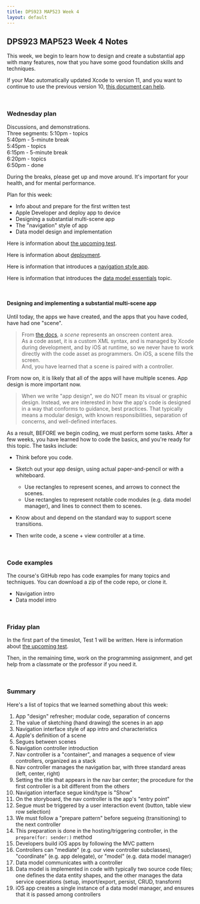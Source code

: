 ```yaml
---
title: DPS923 MAP523 Week 4
layout: default
---
```


## DPS923 MAP523 Week 4 Notes

This week, we begin to learn how to design and create a substantial app with many features, now that you have some good foundation skills and techniques. 

If your Mac automatically updated Xcode to version 11, and you want to continue to use the previous version 10, [this document can help](xcode-previous-version). 

<br>

### Wednesday plan

Discussions, and demonstrations.  
Three segments:
5:10pm - topics  
5:40pm - 5-minute break  
5:45pm - topics  
6:15pm - 5-minute break  
6:20pm - topics  
6:50pm - done  

During the breaks, please get up and move around. It's important for your health, and for mental performance. 

Plan for this week:
* Info about and prepare for the first written test
* Apple Developer and deploy app to device 
* Designing a substantial multi-scene app 
* The "navigation" style of app 
* Data model design and implementation 

Here is information about [the upcoming test](test-success-info). 

Here is information about [deployment](xcode-deploy). 

Here is information that introduces a [navigation style app](navigation-controller-essentials). 

Here is information that introduces the [data model essentials](data-model-essentials) topic. 

<br>

#### Designing and implementing a substantial multi-scene app

Until today, the apps we have created, and the apps that you have coded, have had one "scene". 

> From [the docs](https://developer.apple.com/library/archive/documentation/ToolsLanguages/Conceptual/Xcode_Overview/DesigningwithStoryboards.html), a *scene* represents an onscreen content area.  
> As a code asset, it is a custom XML syntax, and is managed by Xcode during development, and by iOS at runtime, so we never have to work directly with the code asset as programmers. 
> On iOS, a scene fills the screen.  
> And, you have learned that a scene is paired with a controller. 

From now on, it is likely that all of the apps will have multiple scenes. App design is more important now.

> When we write "app design", we do NOT mean its visual or graphic design. Instead, we are interested in how the app's code is designed in a way that conforms to guidance, best practices. That typically means a modular design, with known responsibilities, separation of concerns, and well-defined interfaces. 

As a result, BEFORE we begin coding, we must perform some tasks. After a few weeks, you have learned how to code the basics, and you're ready for this topic. The tasks include: 

* Think before you code. 

* Sketch out your app design, using actual paper-and-pencil or with a whiteboard. 
  * Use rectangles to represent scenes, and arrows to connect the scenes. 
  * Use rectangles to represent notable code modules (e.g. data model manager), and lines to connect them to scenes. 

* Know about and depend on the standard way to support scene transitions. 

* Then write code, a scene + view controller at a time. 

<br>

### Code examples

The course's GitHub repo has code examples for many topics and techniques. You can download a zip of the code repo, or clone it. 
* Navigation intro
* Data model intro 

<br>

### Friday plan

In the first part of the timeslot, Test 1 will be written. Here is information about [the upcoming test](test-success-info). 

Then, in the remaining time, work on the programming assignment, and get help from a classmate or the professor if you need it. 

<br>

### Summary

Here's a list of topics that we learned something about this week:
1. App "design" refresher; modular code, separation of concerns
1. The value of sketching (hand drawing) the scenes in an app 
1. Navigation interface style of app intro and characteristics 
1. Apple's definition of a scene 
1. Segues between scenes
1. Navigation controller introduction 
1. Nav controller is a "container", and manages a sequence of view controllers, organized as a stack 
1. Nav controller manages the navigation bar, with three standard areas (left, center, right) 
1. Setting the title that appears in the nav bar center; the procedure for the first controller is a bit different from the others 
1. Navigation interface segue kind/type is "Show"
1. On the storyboard, the nav controller is the app's "entry point" 
1. Segue must be triggered by a user interaction event (button, table view row selection)
1. We must follow a "prepare pattern" before segueing (transitioning) to the next controller
1. This preparation is done in the hosting/triggering controller, in the `prepare(for: sender:)` method 
1. Developers build iOS apps by following the MVC pattern 
1. Controllers can "mediate" (e.g. our view controller subclasses), "coordinate" (e.g. app delegate), or "model" (e.g. data model manager)
1. Data model communicates with a controller 
1. Data model is implemented in code with typically two source code files; one defines the data entity shapes, and the other manages the data service operations (setup, import/export, persist, CRUD, transform) 
1. iOS app creates a single instance of a data model manager, and ensures that it is passed among controllers 

<br>
